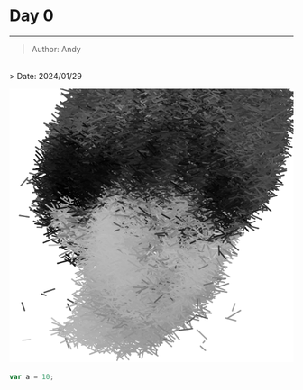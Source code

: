 # Day 0
---
> Author: Andy
<br/>
> Date: 2024/01/29

![圖片](./asset/00.png)

```javascript
var a = 10;
```